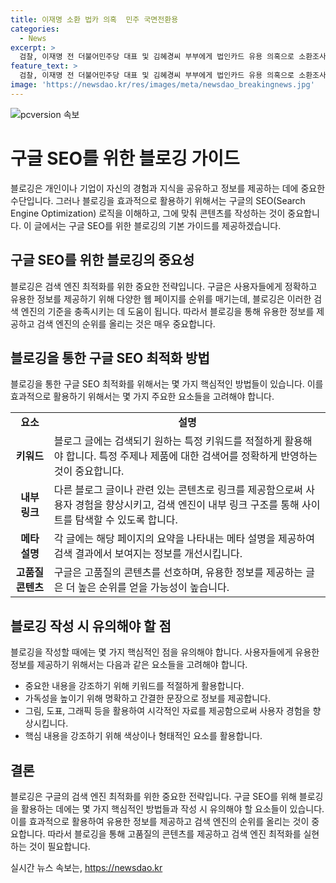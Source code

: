 ```yaml
---
title: 이재명 소환 법카 의혹  민주 국면전환용
categories:
  - News
excerpt: >
  검찰, 이재명 전 더불어민주당 대표 및 김혜경씨 부부에게 법인카드 유용 의혹으로 소환조사 통보. 이 대표에 대한 소환은 처음으로, 부부 모두 소환 조율 중. 이 대표는 경기지사 시절 김씨가 관용차를 사적으로 사용했으며, 법인카드와 업무추진비를 무단 사용 혐의. 공익제보자 주장으로 7번째 검찰 조사, 민주당은 낙인 찍기라 비판, 검찰은 소환 조사 후 이달 내 기소 가능성 제기.
feature_text: >
  검찰, 이재명 전 더불어민주당 대표 및 김혜경씨 부부에게 법인카드 유용 의혹으로 소환조사 통보. 이 대표에 대한 소환은 처음으로, 부부 모두 소환 조율 중. 이 대표는 경기지사 시절 김씨가 관용차를 사적으로 사용했으며, 법인카드와 업무추진비를 무단 사용 혐의. 공익제보자 주장으로 7번째 검찰 조사, 민주당은 낙인 찍기라 비판, 검찰은 소환 조사 후 이달 내 기소 가능성 제기.
image: 'https://newsdao.kr/res/images/meta/newsdao_breakingnews.jpg'
---
```


<p><img src="https://newsdao.kr/res/images/meta/newsdao_breakingnews.jpg" alt="pcversion 속보" /></p>

<h1>구글 SEO를 위한 블로깅 가이드</h1>

<p data-ke-size="size16">블로깅은 개인이나 기업이 자신의 경험과 지식을 공유하고 정보를 제공하는 데에 중요한 수단입니다. 그러나 블로깅을 효과적으로 활용하기 위해서는 구글의 SEO(Search Engine Optimization) 로직을 이해하고, 그에 맞춰 콘텐츠를 작성하는 것이 중요합니다. 이 글에서는 구글 SEO를 위한 블로깅의 기본 가이드를 제공하겠습니다.</p>

<h2>구글 SEO를 위한 블로깅의 중요성</h2>

<p data-ke-size="size16">블로깅은 검색 엔진 최적화를 위한 중요한 전략입니다. 구글은 사용자들에게 정확하고 유용한 정보를 제공하기 위해 다양한 웹 페이지를 순위를 매기는데, 블로깅은 이러한 검색 엔진의 기준을 충족시키는 데 도움이 됩니다. 따라서 블로깅을 통해 유용한 정보를 제공하고 검색 엔진의 순위를 올리는 것은 매우 중요합니다.</p>

<h2>블로깅을 통한 구글 SEO 최적화 방법</h2>

<p data-ke-size="size16">블로깅을 통한 구글 SEO 최적화를 위해서는 몇 가지 핵심적인 방법들이 있습니다. 이를 효과적으로 활용하기 위해서는 몇 가지 주요한 요소들을 고려해야 합니다.</p>

<table>
  <tr>
    <td style="text-align: center; height: 17px;"><b>요소</b></td>
    <td style="text-align: center; height: 17px;"><b>설명</b></td>
  </tr>
  <tr>
    <td style="text-align: center; height: 17px;"><b>키워드</b></td>
    <td>블로그 글에는 검색되기 원하는 특정 키워드를 적절하게 활용해야 합니다. 특정 주제나 제품에 대한 검색어를 정확하게 반영하는 것이 중요합니다.</td>
  </tr>
  <tr>
    <td style="text-align: center; height: 17px;"><b>내부 링크</b></td>
    <td>다른 블로그 글이나 관련 있는 콘텐츠로 링크를 제공함으로써 사용자 경험을 향상시키고, 검색 엔진이 내부 링크 구조를 통해 사이트를 탐색할 수 있도록 합니다.</td>
  </tr>
  <tr>
    <td style="text-align: center; height: 17px;"><b>메타 설명</b></td>
    <td>각 글에는 해당 페이지의 요약을 나타내는 메타 설명을 제공하여 검색 결과에서 보여지는 정보를 개선시킵니다.</td>
  </tr>
  <tr>
    <td style="text-align: center; height: 17px;"><b>고품질 콘텐츠</b></td>
    <td>구글은 고품질의 콘텐츠를 선호하며, 유용한 정보를 제공하는 글은 더 높은 순위를 얻을 가능성이 높습니다.</td>
  </tr>
</table>

<h2>블로깅 작성 시 유의해야 할 점</h2>

<p data-ke-size="size16">블로깅을 작성할 때에는 몇 가지 핵심적인 점을 유의해야 합니다. 사용자들에게 유용한 정보를 제공하기 위해서는 다음과 같은 요소들을 고려해야 합니다.</p>

<ul>
  <li>중요한 내용을 강조하기 위해 키워드를 적절하게 활용합니다.</li>
  <li>가독성을 높이기 위해 명확하고 간결한 문장으로 정보를 제공합니다.</li>
  <li>그림, 도표, 그래픽 등을 활용하여 시각적인 자료를 제공함으로써 사용자 경험을 향상시킵니다.</li>
  <li>핵심 내용을 강조하기 위해 색상이나 형태적인 요소를 활용합니다.</li>
</ul>

<h2>결론</h2>

<p data-ke-size="size16">블로깅은 구글의 검색 엔진 최적화를 위한 중요한 전략입니다. 구글 SEO를 위해 블로깅을 활용하는 데에는 몇 가지 핵심적인 방법들과 작성 시 유의해야 할 요소들이 있습니다. 이를 효과적으로 활용하여 유용한 정보를 제공하고 검색 엔진의 순위를 올리는 것이 중요합니다. 따라서 블로깅을 통해 고품질의 콘텐츠를 제공하고 검색 엔진 최적화를 실현하는 것이 필요합니다.</p>
실시간 뉴스 속보는, <a href="https://newsdao.kr" rel="dofollow">https://newsdao.kr</a>


